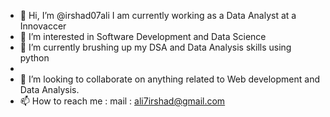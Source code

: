 - 👋 Hi, I’m @irshad07ali I am currently working as a Data Analyst at a Innovaccer
- 👀 I’m interested in Software Development and Data Science
- 🌱 I’m currently brushing up my DSA and Data Analysis skills using python
- 
- 💞️ I’m looking to collaborate on anything related to Web development and Data Analysis.
- 📫 How to reach me : mail : ali7irshad@gmail.com 

<!---
irshad07ali/irshad07ali is a ✨ special ✨ repository because its `README.md` (this file) appears on your GitHub profile.
You can click the Preview link to take a look at your changes.
--->
